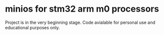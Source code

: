 # minios for stm32 arm m0 processors

Project is in the very beginning stage. Code avialable for personal use and educational purposes only.
